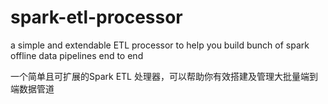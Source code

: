 # spark-etl-processor
a simple and extendable ETL processor to help you build bunch of spark offline data pipelines end to end


一个简单且可扩展的Spark ETL 处理器，可以帮助你有效搭建及管理大批量端到端数据管道
